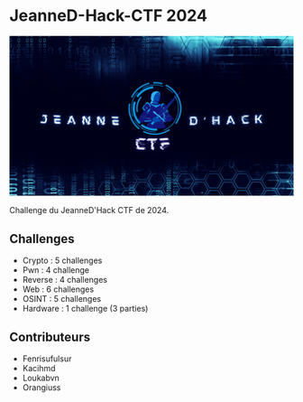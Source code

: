 # JeanneD-Hack-CTF 2024

<img src="logo.png">

Challenge du JeanneD'Hack CTF de 2024.

## Challenges

- Crypto : 5 challenges
- Pwn : 4 challenge
- Reverse : 4 challenges
- Web : 6 challenges
- OSINT : 5 challenges
- Hardware : 1 challenge (3 parties)

## Contributeurs

- Fenrisufulsur
- Kacihmd
- Loukabvn
- Orangiuss
